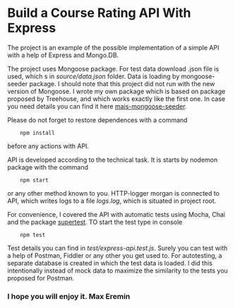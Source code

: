 # Build a Course Rating API With Express
The project is an example of the possible implementation of a simple API with a help of Express and Mongo.DB.

The project uses Mongoose package. For test data download .json file is used, which s in *source/data.json* folder. Data is loading by mongoose-seeder package. I should note that this project did not run with the new version of Mongoose. I wrote my own package which is based on package proposed by Treehouse, and which works exactly like the first one. In case you need details you can find it here [mais-mongoose-seeder](https://www.npmjs.com/package/mais-mongoose-seeder).

Please do not forget to restore dependences with a command
```shell
    npm install
```
before any actions with API.

API is developed according to the technical task. It is starts by nodemon package with the command
```shell
    npm start
```
or any other method known to you. HTTP-logger morgan is connected to API, which writes logs to a file *logs.log*, which is situated in project root.

For convenience, I covered the API with automatic tests using Mocha, Chai and the package [supertest](https://www.npmjs.com/package/supertest). TO start the test type in console
```shell
    npm test
```
Test details you can find in *test/express-api.test.js*. Surely you can test with a help of Postman, Fiddler or any other you get used to. For autotesting, a separate database is created in which the test data is loaded. I did this  intentionally instead of mock data to maximize the similarity to the tests you proposed for Postman.

### I hope you will enjoy it. Max Eremin